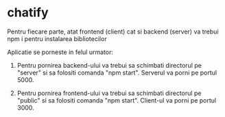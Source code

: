 # chatify

Pentru fiecare parte, atat frontend (client) cat si backend (server) va trebui npm i pentru instalarea bibliotecilor

Aplicatie se porneste in felul urmator:

1. Pentru pornirea backend-ului va trebui sa schimbati directorul pe "server" si sa folositi comanda "npm start". Serverul va porni pe portul 5000.

2. Pentru pornirea frontend-ului va trebui sa schimbati directorul pe "public" si sa folositi comanda "npm start". Client-ul va porni pe portul 3000.

